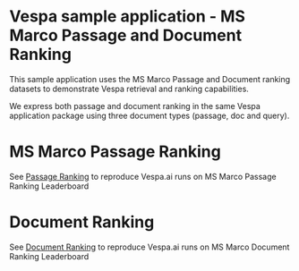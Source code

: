 <!-- Copyright Verizon Media. Licensed under the terms of the Apache 2.0 license. See LICENSE in the project root.-->

# Vespa sample application - MS Marco Passage and Document Ranking 

This sample application uses the MS Marco Passage and Document ranking datasets to demonstrate Vespa retrieval and ranking capabilities.

We express both passage and document ranking in the same Vespa application package using three document types (passage, doc and query). 


# MS Marco Passage Ranking 

See [Passage Ranking](passage-ranking.md) to reproduce Vespa.ai runs on MS Marco Passage Ranking Leaderboard

# Document Ranking

See [Document Ranking](document-ranking.md) to reproduce Vespa.ai runs on MS Marco Document Ranking Leaderboard
